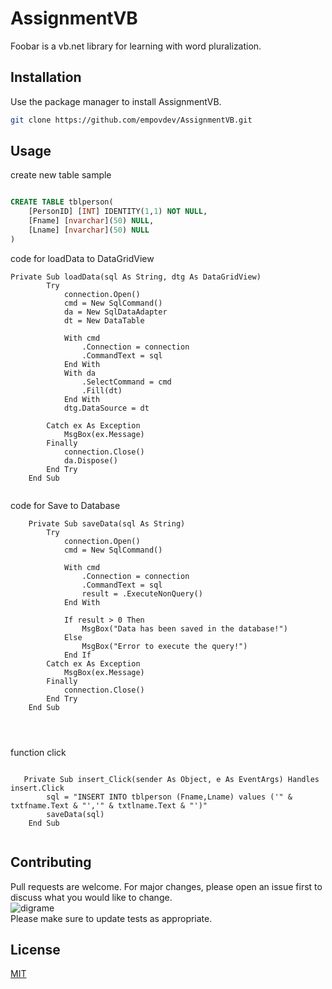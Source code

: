 # AssignmentVB

Foobar is a vb.net library for learning with word pluralization.

## Installation

Use the package manager to install AssignmentVB.

```bash
git clone https://github.com/empovdev/AssignmentVB.git
```

## Usage
create new table sample
```sql

CREATE TABLE tblperson(
	[PersonID] [INT] IDENTITY(1,1) NOT NULL,
	[Fname] [nvarchar](50) NULL,
	[Lname] [nvarchar](50) NULL
)

```
code for loadData to DataGridView
```vb.net
Private Sub loadData(sql As String, dtg As DataGridView)
        Try
            connection.Open()
            cmd = New SqlCommand()
            da = New SqlDataAdapter
            dt = New DataTable

            With cmd
                .Connection = connection
                .CommandText = sql
            End With
            With da
                .SelectCommand = cmd
                .Fill(dt)
            End With
            dtg.DataSource = dt

        Catch ex As Exception
            MsgBox(ex.Message)
        Finally
            connection.Close()
            da.Dispose()
        End Try
    End Sub
    
````

code for Save to Database
```vb.net
    Private Sub saveData(sql As String)
        Try
            connection.Open()
            cmd = New SqlCommand()

            With cmd
                .Connection = connection
                .CommandText = sql
                result = .ExecuteNonQuery()
            End With

            If result > 0 Then
                MsgBox("Data has been saved in the database!")
            Else
                MsgBox("Error to execute the query!")
            End If
        Catch ex As Exception
            MsgBox(ex.Message)
        Finally
            connection.Close()
        End Try
    End Sub
    
 
    
````
function click 
```vb.net 

   Private Sub insert_Click(sender As Object, e As EventArgs) Handles insert.Click
        sql = "INSERT INTO tblperson (Fname,Lname) values ('" & txtfname.Text & "','" & txtlname.Text & "')"
        saveData(sql)
    End Sub
    
```

## Contributing
Pull requests are welcome. For major changes, please open an issue first to discuss what you would like to change. <br>
<img src="https://i.ibb.co/kQqQfMh/digrame.png" alt="digrame" border="0"> <br>
Please make sure to update tests as appropriate.

## License
[MIT](https://choosealicense.com/licenses/mit/)
